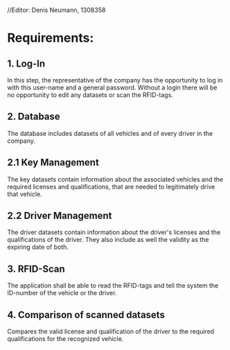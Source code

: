 //Editor: Denis Neumann, 1308358

# Requirements:

## 1. Log-In
  In this step, the representative of the company has the opportunity to log in
with this user-name and a general password. Without a login there will be no
opportunity to edit any datasets or scan the RFID-tags.

## 2. Database
  The database includes datasets of all vehicles and of every driver in the
company.

## 2.1 Key Management
  The key datasets contain information about the associated vehicles and the
required licenses and qualifications, that are needed to legitimately drive
that vehicle.

## 2.2 Driver Management
  The driver datasets contain information about the driver's licenses and the
qualifications of the driver. They also include as well the validity as the
expiring date of both.

## 3. RFID-Scan
  The application shall be able to read the RFID-tags and tell the system the
ID-number of the vehicle or the driver.

## 4. Comparison of scanned datasets
  Compares the valid license and qualification of the driver to the required
qualifications for the recognized vehicle.
